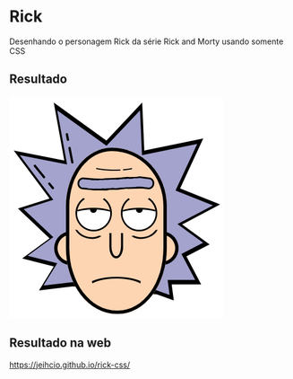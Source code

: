 # Rick 
Desenhando o personagem Rick da série Rick and Morty usando somente CSS

## Resultado
![Resultado](https://raw.githubusercontent.com/jeihcio/rick-css/main/assets/resultado.png)

## Resultado na web
https://jeihcio.github.io/rick-css/

